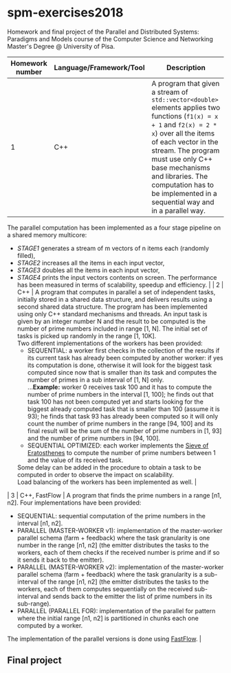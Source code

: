 # spm-exercises2018
Homework and final project of the Parallel and Distributed Systems: Paradigms and Models course of the Computer Science and Networking Master's Degree @ University of Pisa.

| <b>Homework number</b> | <b>Language/Framework/Tool</b> | <b>Description</b> |
| ---------- | ----------------------- | ----------- |
| 1 | C++ | A program that given a stream of `std::vector<double>` elements applies two functions (`f1(x) = x + 1` and `f2(x) = 2 * x`) over all the items of each vector in the stream. The program must use only C++ base mechanisms and libraries. The computation has to be implemented in a sequential way and in a parallel way.
The parallel computation has been implemented as a four stage pipeline on a shared memory multicore: 
* *STAGE1* generates a stream of m vectors of n items each (randomly filled), 
* *STAGE2* increases all the items in each input vector, 
* *STAGE3* doubles all the items in each input vector, 
* *STAGE4* prints the input vectors contents on screen. 
The performance has been measured in terms of scalability, speedup and efficiency. |
| 2 | C++ | A program that computes in parallel a set of independent tasks, initially stored in a shared data structure, and delivers results using a second shared data structure. The program has been implemented using only C++ standard mechanisms and threads. An input task is given by an integer number N and the result to be computed is the number of prime numbers included in range [1, N]. The initial set of tasks is picked up randomly in the range [1, 10K]. <br>Two different implementations of the workers has been provided: <ul><li>SEQUENTIAL: a worker first checks in the collection of the results if its current task has already been computed by another worker: if yes its computation is done, otherwise it will look for the biggest task computed since now that is smaller than its task and computes the number of primes in a sub interval of [1, N] only. <br>
...<b>Example:</b> worker 0 receives task 100 and it has to compute the number of prime numbers in the interval [1, 100]; he finds out that task 100 has not been computed yet and starts looking for the biggest already computed task that is smaller than 100 (assume it is 93); he finds that task 93 has already been computed so it will only count the number of prime numbers in the range [94, 100] and its final result will be the sum of the number of prime numbers in [1, 93] and the number of prime numbers in [94, 100].</li><li>SEQUENTIAL OPTIMIZED: each worker implements the [Sieve of Eratosthenes](https://en.wikipedia.org/wiki/Sieve_of_Eratosthenes) to compute the number of prime numbers between 1 and the value of its received task.</li></ul> Some delay can be added in the procedure to obtain a task to be computed in order to observe the impact on scalability. <br>Load balancing of the workers has been implemented as well. |
<!---
| 3 | C++ | A program that implements a parallel [Google MapReduce](https://en.wikipedia.org/wiki/MapReduce) pattern using C++ base mechanisms only. The program takes as input two filenames: one is the file that has to be processed and the other is the file used to store the results. Given the input file, a `mapper` function will process lines of the file and produce a set of `<Tkey, Tvalue>` pairs. Given the set of pairs, a `reducer` function will apply a reduce operation to all the pairs with the same key value. All the computation is contained in a method `void compute()` that writes the results in the output file out of the lines of the input file. |
-->
| 3 | C++, FastFlow | A program that finds the prime numbers in a range [n1, n2]. Four implementations have been provided: <ul><li>SEQUENTIAL: sequential computation of the prime numbers in the interval [n1, n2].</li><li>PARALLEL (MASTER-WORKER v1): implementation of the master-worker parallel schema (farm + feedback) where the task granularity is one number in the range [n1, n2]  (the emitter distributes the tasks to the workers, each of them checks if the received number is prime and if so it sends it back to the emitter).</li><li>PARALLEL (MASTER-WORKER v2): implementation of the master-worker parallel schema (farm + feedback) where the task granularity is a sub-interval of the range [n1, n2]  (the emitter distributes the tasks to the workers, each of them computes sequentially on the received sub-interval and sends back to the emitter the list of prime numbers in its sub-range).</li><li>PARALLEL (PARALLEL FOR): implementation of the parallel for pattern where the initial range [n1, n2] is partitioned in chunks each one computed by a worker.</li></ul> The implementation of the parallel versions is done using [FastFlow](https://github.com/fastflow/fastflow). |

## Final project